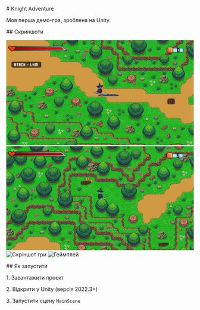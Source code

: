 \# Knight Adventure



Моя перша демо-гра, зроблена на Unity.  



\## Скриншоти



![Скріншот гри](Асети/screenshot.jpg)
![Скріншот гри](Асети/screenshot1.jpg)
![Скріншот гри](Асети/screenshot3.jpg)
![Геймплей](Асети/gameplay.gif)



\## Як запустити

1\. Завантажити проєкт

2\. Відкрити у Unity (версія 2022.3+)

3\. Запустити сцену `MainScene`




